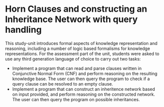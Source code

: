 # Horn Clauses and constructing an Inheritance Network with query handling

This study-unit introduces formal aspects of knowledge representation and reasoning, including a number of logic based formalisms for knowledge representations. For the assessment part of the unit, students were asked to use any third generation language of choice to carry out two tasks:
<ul>
<li>Implement a program that can read and parse clauses written in Conjunctive Normal Form (CNF) and perform reasoning on the resulting knowledge base. The user can then query the program to check if a query clause can be resolved to an empty clause.</li>
<li>Implement a program that can construct an inheritence network based on input provided, and perform reasoning on the constructed network. The user can then query the program on possible inheritances.</li>
</ul>



